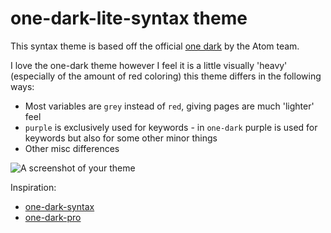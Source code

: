 # one-dark-lite-syntax theme

This syntax theme is based off the official [one dark](https://atom.io/themes/one-dark-syntax) by the Atom team.

I love the one-dark theme however I feel it is a little visually 'heavy' (especially of the amount of red coloring) this theme differs in the following ways:

* Most variables are `grey` instead of `red`, giving pages are much 'lighter' feel
* `purple` is exclusively used for keywords - in `one-dark` purple is used for keywords but also for some other minor things
* Other misc differences

![A screenshot of your theme](https://f.cloud.github.com/assets/69169/2289498/4c3cb0ec-a009-11e3-8dbd-077ee11741e5.gif)

Inspiration:

* [one-dark-syntax](https://github.com/atom/one-dark-syntax)
* [one-dark-pro](https://marketplace.visualstudio.com/items?itemName=zhuangtongfa.Material-theme)
